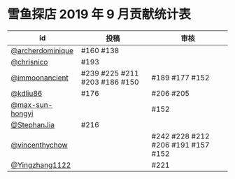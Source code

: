 # 雪鱼探店 2019 年 9 月贡献统计表

| id | 投稿 | 审核 |
| -- | --- | --- |
| [@archerdominique](https://github.com/archerdominique) | #160 #138 | |
| [@chrisnico](https://github.com/chrisnico) | #193 | |
| [@immoonancient](https://github.com/immoonancient) | #239 #225 #211 #203 #186 #150 | #189 #177 #152 |
| [@kdliu86](https://github.com/kdliu86) | #176 | #206 #205 |
| [@max-sun-hongyi](https://github.com/max-sun-hongyi) | | #152 |
| [@StephanJia](https://github.com/StephanJia) | #216 | |
| [@vincenthychow](https://github.com/vincenthychow) | | #242 #228 #212 #206 #191 #157 #152 |
| [@Yingzhang1122](https://github.com/Yingzhang1122) | | #221 |
